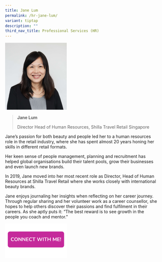 ```yaml
---
title: Jane Lum
permalink: /hr-jane-lum/
variant: tiptap
description: ""
third_nav_title: Professional Services (HR)
---
```

<p></p>
<div class="isomer-image-wrapper">
<img style="width: 40%;" height="auto" width="100%" alt="" src="/images/Profile Photos/Jane_Lum_2_copy.jpg">
</div>
<blockquote>
<p><strong>Jane Lum</strong>
</p>
<p>Director Head of Human Resources, Shilla Travel Retail Singapore</p>
</blockquote>
<p>Jane’s passion for both beauty and people led her to a human resources
role in the retail industry, where she has spent almost 20 years honing
her skills in different retail formats.</p>
<p>Her keen sense of people management, planning and recruitment has helped
global organisations build their talent pools, grow their businesses and
even launch new brands.</p>
<p>In 2019, Jane moved into her most recent role as Director, Head of Human
Resources at Shilla Travel Retail where she works closely with international
beauty brands.</p>
<p>Jane enjoys journaling her insights when reflecting on her career journey.
Through regular sharing and her volunteer work as a career counsellor,
she hopes to help others discover their passions and find fulfilment in
their careers. As she aptly puts it: “The best reward is to see growth
in the people you coach and mentor."</p>
<p></p><a class="isomer-image-wrapper" href="https://form.gov.sg/677f35177e69fe74e832a690"><img style="width: 40%;" height="auto" width="100%" alt="" src="/images/CONNECT_WITH_ME.png"></a>
<p></p>